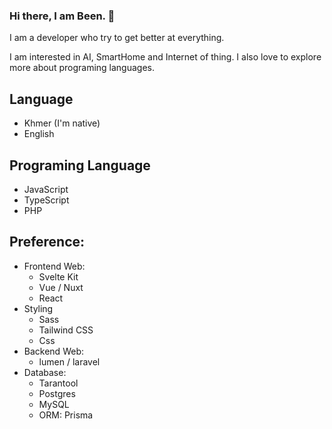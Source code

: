 ### Hi there, I am Been. 👋

I am a developer who try to get better at everything.

I am interested in AI, SmartHome and Internet of thing. I also love to explore more about programing languages.

## Language
- Khmer (I'm native)
- English

## Programing Language
- JavaScript
- TypeScript
- PHP

## Preference:
- Frontend Web:
  - Svelte Kit
  - Vue / Nuxt
  - React
- Styling
  - Sass
  - Tailwind CSS
  - Css
- Backend Web:
  - lumen / laravel
- Database:
  - Tarantool
  - Postgres
  - MySQL
  - ORM: Prisma

  

